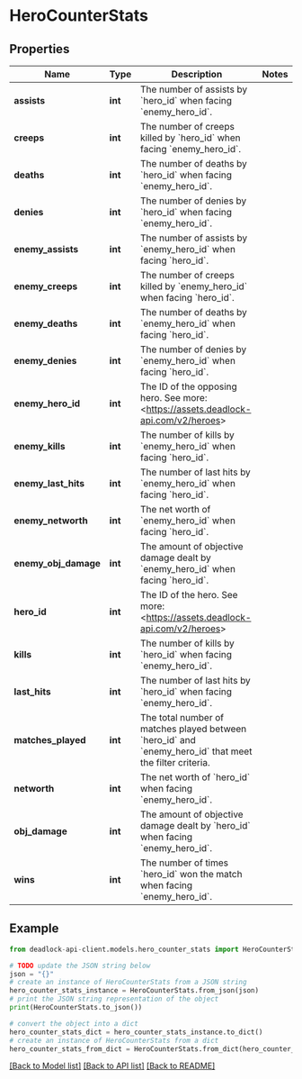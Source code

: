# HeroCounterStats


## Properties

Name | Type | Description | Notes
------------ | ------------- | ------------- | -------------
**assists** | **int** | The number of assists by &#x60;hero_id&#x60; when facing &#x60;enemy_hero_id&#x60;. | 
**creeps** | **int** | The number of creeps killed by &#x60;hero_id&#x60; when facing &#x60;enemy_hero_id&#x60;. | 
**deaths** | **int** | The number of deaths by &#x60;hero_id&#x60; when facing &#x60;enemy_hero_id&#x60;. | 
**denies** | **int** | The number of denies by &#x60;hero_id&#x60; when facing &#x60;enemy_hero_id&#x60;. | 
**enemy_assists** | **int** | The number of assists by &#x60;enemy_hero_id&#x60; when facing &#x60;hero_id&#x60;. | 
**enemy_creeps** | **int** | The number of creeps killed by &#x60;enemy_hero_id&#x60; when facing &#x60;hero_id&#x60;. | 
**enemy_deaths** | **int** | The number of deaths by &#x60;enemy_hero_id&#x60; when facing &#x60;hero_id&#x60;. | 
**enemy_denies** | **int** | The number of denies by &#x60;enemy_hero_id&#x60; when facing &#x60;hero_id&#x60;. | 
**enemy_hero_id** | **int** | The ID of the opposing hero. See more: &lt;https://assets.deadlock-api.com/v2/heroes&gt; | 
**enemy_kills** | **int** | The number of kills by &#x60;enemy_hero_id&#x60; when facing &#x60;hero_id&#x60;. | 
**enemy_last_hits** | **int** | The number of last hits by &#x60;enemy_hero_id&#x60; when facing &#x60;hero_id&#x60;. | 
**enemy_networth** | **int** | The net worth of &#x60;enemy_hero_id&#x60; when facing &#x60;hero_id&#x60;. | 
**enemy_obj_damage** | **int** | The amount of objective damage dealt by &#x60;enemy_hero_id&#x60; when facing &#x60;hero_id&#x60;. | 
**hero_id** | **int** | The ID of the hero. See more: &lt;https://assets.deadlock-api.com/v2/heroes&gt; | 
**kills** | **int** | The number of kills by &#x60;hero_id&#x60; when facing &#x60;enemy_hero_id&#x60;. | 
**last_hits** | **int** | The number of last hits by &#x60;hero_id&#x60; when facing &#x60;enemy_hero_id&#x60;. | 
**matches_played** | **int** | The total number of matches played between &#x60;hero_id&#x60; and &#x60;enemy_hero_id&#x60; that meet the filter criteria. | 
**networth** | **int** | The net worth of &#x60;hero_id&#x60; when facing &#x60;enemy_hero_id&#x60;. | 
**obj_damage** | **int** | The amount of objective damage dealt by &#x60;hero_id&#x60; when facing &#x60;enemy_hero_id&#x60;. | 
**wins** | **int** | The number of times &#x60;hero_id&#x60; won the match when facing &#x60;enemy_hero_id&#x60;. | 

## Example

```python
from deadlock-api-client.models.hero_counter_stats import HeroCounterStats

# TODO update the JSON string below
json = "{}"
# create an instance of HeroCounterStats from a JSON string
hero_counter_stats_instance = HeroCounterStats.from_json(json)
# print the JSON string representation of the object
print(HeroCounterStats.to_json())

# convert the object into a dict
hero_counter_stats_dict = hero_counter_stats_instance.to_dict()
# create an instance of HeroCounterStats from a dict
hero_counter_stats_from_dict = HeroCounterStats.from_dict(hero_counter_stats_dict)
```
[[Back to Model list]](../README.md#documentation-for-models) [[Back to API list]](../README.md#documentation-for-api-endpoints) [[Back to README]](../README.md)


